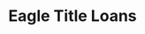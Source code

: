 ---
title: Eagle Title Loans
slug: eagle-title-loans
updated-on: '2024-05-30T13:44:31.749Z'
created-on: '2024-05-30T13:41:46.671Z'
published-on: '2024-05-30T13:54:32.469Z'
f_city-state-2:
- cms/city/athens-al.md
- cms/city/huntsville-al.md
- cms/city/montgomery-al.md
- cms/city/opelika-al.md
- cms/city/prattville-al.md
f_locations:
- cms/payday-loan/eagle-title-loans-16453.md
- cms/payday-loan/eagle-title-loans-16454.md
- cms/payday-loan/eagle-title-loans-16455.md
- cms/payday-loan/eagle-title-loans-16456.md
- cms/payday-loan/eagle-title-loans-16457.md
- cms/payday-loan/eagle-title-loans-16458.md
- cms/payday-loan/eagle-title-loans-16459.md
f_states:
- cms/state/alabama.md
layout: '[company].html'
tags: company
---